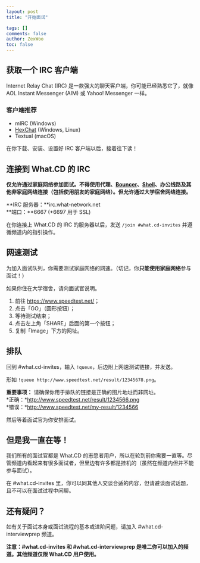 ```yaml
---
layout: post
title: "开始面试"

tags: []
comments: false
author: ZexWoo
toc: false
---
```


## 获取一个 IRC 客户端

Internet Relay Chat (IRC) 是一款强大的聊天客户端，你可能已经熟悉它了，就像 AOL Instant Messenger (AIM) 或 Yahoo! Messenger 一样。

### 客户端推荐
- mIRC (Windows)
- [HexChat](https://hexchat.github.io/downloads.html) (Windows, Linux)
- Textual (macOS)

在你下载、安装、设置好 IRC 客户端以后，接着往下读！

## 连接到 What.CD 的 IRC

**仅允许通过家庭网络参加面试。不得使用代理、[Bouncer](http://www.egr.msu.edu/decs/services/networking/dns/intro)、[Shell](https://docs.microsoft.com/zh-cn/windows-server/networking/technologies/netsh/netsh)、办公线路及其他非家庭网络连接（包括使用朋友的家庭网络）。但允许通过大学宿舍网络连接。**

**IRC 服务器：**irc.what-network.net<br/>
**端口：**6667 (+6697 用于 SSL)

在你连接上 What.CD 的 IRC 的服务器以后，发送 `/join #what.cd-invites` 并遵循频道内的指引操作。

## 网速测试

为加入面试队列，你需要测试家庭网络的网速。（切记，你**只能使用家庭网络**参与面试！）

如果你住在大学宿舍，请向面试官说明。

1. 前往 <https://www.speedtest.net/>；
2. 点击「GO」（圆形按钮）；
3. 等待测试结束；
4. 点击左上角「SHARE」后面的第一个按钮；
5. 复制「Image」下方的网址。

## 排队

回到 #what.cd-invites，输入 `!queue`，后边附上网速测试链接，并发送。

形如 `!queue http://www.speedtest.net/result/12345678.png`。

**重要事项：**
请确保你用于排队的链接是正确的图片地址而非网址。<br/>
*正确：*http://www.speedtest.net/result/1234566.png<br/>
*错误：*http://www.speedtest.net/my-result/1234566

然后等着面试官为你安排面试。

## 但是我一直在等！

我们所有的面试官都是 What.CD 的志愿者用户，所以在轮到前你需要一直等。尽管频道内看起来有很多面试者，但里边有许多都是挂机的（虽然在频道内但并不能参与面试）。

在 #what.cd-invites 里，你可以同其他人交谈合适的内容，但请避谈面试话题，且不可以在面试过程中闲聊。

## 还有疑问？

如有关于面试本身或面试流程的基本或进阶问题，请加入 #what.cd-interviewprep 频道。

**注意：#what.cd-invites 和 #what.cd-interviewprep 是唯二你可以加入的频道。其他频道仅限 What.CD 用户使用。**